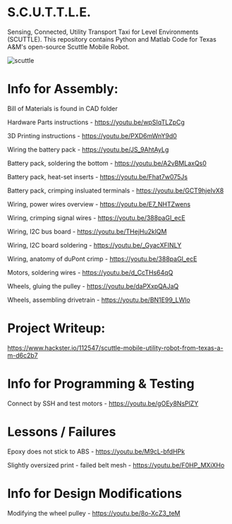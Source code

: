 # S.C.U.T.T.L.E.
Sensing, Connected, Utility Transport Taxi for Level Environments (SCUTTLE).
This repository contains Python and Matlab Code for Texas A&amp;M's open-source Scuttle Mobile Robot.

![scuttle](https://raw.githubusercontent.com/dmalawey/Scuttle/master/scuttle_rendering.png)

# Info for Assembly:
Bill of Materials is found in CAD folder

Hardware Parts instructions - https://youtu.be/wpSIqTLZpCg

3D Printing instructions - https://youtu.be/PXD6mWnY9d0

Wiring the battery pack - https://youtu.be/JS_9AhtAyLg

Battery pack, soldering the bottom - https://youtu.be/A2vBMLaxQs0

Battery pack, heat-set inserts - https://youtu.be/Fhat7w075Js

Battery pack, crimping insluated terminals  - https://youtu.be/GCT9hjeIvX8

Wiring, power wires overview - https://youtu.be/E7_NHTZwens

Wiring, crimping signal wires - https://youtu.be/388paGI_ecE

Wiring, I2C bus board - https://youtu.be/THejHu2klQM

Wiring, I2C board soldering - https://youtu.be/_GyacXFINLY

Wiring, anatomy of duPont crimp - https://youtu.be/388paGI_ecE

Motors, soldering wires - https://youtu.be/d_CcTHs64qQ

Wheels, gluing the pulley - https://youtu.be/daPXxpQAJaQ

Wheels, assembling drivetrain - https://youtu.be/BN1E99_LWlo

# Project Writeup:
https://www.hackster.io/112547/scuttle-mobile-utility-robot-from-texas-a-m-d6c2b7

# Info for Programming & Testing

Connect by SSH and test motors - https://youtu.be/gOEy8NsPlZY

# Lessons / Failures

Epoxy does not stick to ABS - https://youtu.be/M9cL-bfdHPk

Slightly oversized print - failed belt mesh - https://youtu.be/F0HP_MXiXHo

# Info for Design Modifications

Modifying the wheel pulley - https://youtu.be/8o-XcZ3_teM

